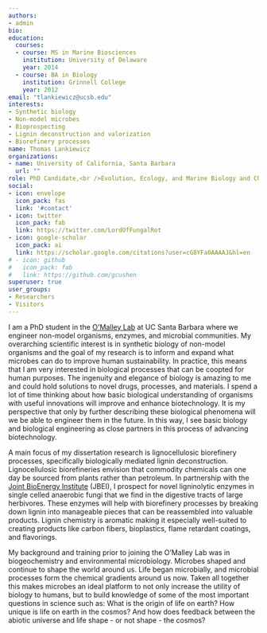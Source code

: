 ```yaml
---
authors:
- admin
bio:
education:
  courses:
  - course: MS in Marine Biosciences
    institution: University of Delaware
    year: 2014
  - course: BA in Biology
    institution: Grinnell College
    year: 2012
email: "tlankiewicz@ucsb.edu"
interests:
- Synthetic biology
- Non-model microbes
- Bioprospecting 
- Lignin deconstruction and valorization
- Biorefinery processes
name: Thomas Lankiewicz
organizations:
- name: University of California, Santa Barbara
  url: ""
role: PhD Candidate,<br />Evolution, Ecology, and Marine Biology and Chemical Engineering
social:
- icon: envelope
  icon_pack: fas
  link: '#contact'
- icon: twitter
  icon_pack: fab
  link: https://twitter.com/LordOfFungalRot
- icon: google-scholar
  icon_pack: ai
  link: https://scholar.google.com/citations?user=cG8YFa0AAAAJ&hl=en
# - icon: github
#   icon_pack: fab
#   link: https://github.com/gcushen
superuser: true
user_groups:
- Researchers
- Visitors
---
```

I am a PhD student in the [O'Malley Lab](http://www.omalleylab.com/) at UC Santa Barbara where we engineer non-model organisms, enzymes, and microbial communities. My overarching scientific interest is in synthetic biology of non-model organisms and the goal of my research is to inform and expand what microbes can do to improve human sustainability. In practice, this means that I am very interested in biological processes that can be coopted for human purposes. The ingenuity and elegance of biology is amazing to me and could hold solutions to novel drugs, processes, and materials. I spend a lot of time thinking about how basic biological understanding of organisms with useful innovations will improve and enhance biotechnology. It is my perspective that only by further describing these biological phenomena will we be able to engineer them in the future. In this way, I see basic biology and biological engineering as close partners in this process of advancing biotechnology.
 
A main focus of my dissertation research is lignocellulosic biorefinery processes, specifically biologically mediated lignin deconstruction. Lignocellulosic biorefineries envision that commodity chemicals can one day be sourced from plants rather than petroleum. In partnership with the [Joint BioEnergy Institute](http://www.jbei.org) (JBEI), I prospect for novel ligninolytic enzymes in single celled anaerobic fungi that we find in the digestive tracts of large herbivores. These enzymes will help with biorefinery processes by breaking down lignin into manageable pieces that can be reassembled into valuable products. Lignin chemistry is aromatic making it especially well-suited to creating products like carbon fibers, bioplastics, flame retardant coatings, and flavorings.
 
My background and training prior to joining the O’Malley Lab was in biogeochemistry and environmental microbiology. Microbes shaped and continue to shape the world around us. Life began microbially, and microbial processes form the chemical gradients around us now. Taken all together this makes microbes an ideal platform to not only increase the utility of biology to humans, but to build knowledge of some of the most important questions in science such as: What is the origin of life on earth? How unique is life on earth in the cosmos? And how does feedback between the abiotic universe and life shape - or not shape - the cosmos? 
